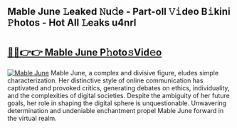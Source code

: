 ## Mable June 𝙻eaked 𝙽u𝚍e - Part-oIl 𝚅𝚒deo B𝚒kini 𝙿hotos - Hot All 𝙻eaks u4nrl

# <h2><a href="http://ld5blj.urlbe.top/?page=Mable+June">🔗🔗👉👉 Mable June P𝚑oto𝚜Vid𝚎o</a></h2>

[![Mable June](https://i.imgur.com/eBuTRDB.gif)](http://ld5blj.urlbe.top/?page=Mable+June)
Mable June, a complex and divisive figure, eludes simple characterization. Her distinctive style of online communication has captivated and provoked critics, generating debates on ethics, individuality, and the complexities of digital societies. Despite the ambiguity of her future goals, her role in shaping the digital sphere is unquestionable. Unwavering determination and undeniable enchantment propel Mable June forward in the virtual realm.
